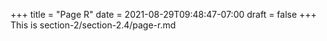 +++
title = "Page R"
date = 2021-08-29T09:48:47-07:00
draft = false
+++
This is section-2/section-2.4/page-r.md
